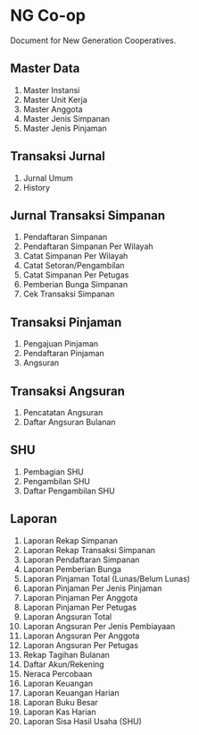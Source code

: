 # NG Co-op

Document for New Generation Cooperatives.

## Master Data

1. Master Instansi
2. Master Unit Kerja
3. Master Anggota
4. Master Jenis Simpanan
5. Master Jenis Pinjaman 

## Transaksi Jurnal 

1. Jurnal Umum
2. History 

## Jurnal Transaksi Simpanan

1. Pendaftaran Simpanan
2. Pendaftaran Simpanan Per Wilayah
3. Catat Simpanan Per Wilayah
4. Catat Setoran/Pengambilan
5. Catat Simpanan Per Petugas
6. Pemberian Bunga Simpanan
7. Cek Transaksi Simpanan 

## Transaksi Pinjaman

1. Pengajuan Pinjaman
2. Pendaftaran Pinjaman
3. Angsuran

## Transaksi Angsuran

1. Pencatatan Angsuran
2. Daftar Angsuran Bulanan

## SHU

1. Pembagian SHU
2. Pengambilan SHU
3. Daftar Pengambilan SHU

## Laporan

01. Laporan Rekap Simpanan
02. Laporan Rekap Transaksi Simpanan
03. Laporan Pendaftaran Simpanan
04. Laporan Pemberian Bunga
05. Laporan Pinjaman Total (Lunas/Belum Lunas)
06. Laporan Pinjaman Per Jenis Pinjaman
07. Laporan Pinjaman Per Anggota
08. Laporan Pinjaman Per Petugas
09. Laporan Angsuran Total
10. Laporan Angsuran Per Jenis Pembiayaan
11. Laporan Angsuran Per Anggota
12. Laporan Angsuran Per Petugas
13. Rekap Tagihan Bulanan
14. Daftar Akun/Rekening
15. Neraca Percobaan
16. Laporan Keuangan
17. Laporan Keuangan Harian
18. Laporan Buku Besar
19. Laporan Kas Harian
20. Laporan Sisa Hasil Usaha (SHU)

